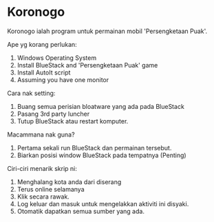 Koronogo
========

Koronogo ialah program untuk permainan mobil 'Persengketaan Puak'.

Ape yg korang perlukan:
1. Windows Operating System
2. Install BlueStack and 'Persengketaan Puak' game
3. Install AutoIt script
4. Assuming you have one monitor

Cara nak setting:
1. Buang semua perisian bloatware yang ada pada BlueStack
2. Pasang 3rd party luncher
3. Tutup BlueStack atau restart komputer.


Macammana nak guna?
1. Pertama sekali run BlueStack dan permainan tersebut.
3. Biarkan posisi window BlueStack pada tempatnya (Penting)

Ciri-ciri menarik skrip ni:
1. Menghalang kota anda dari diserang
2. Terus online selamanya
3. Klik secara rawak.
4. Log keluar dan masuk untuk mengelakkan aktiviti ini disyaki.
5. Otomatik dapatkan semua sumber yang ada.

